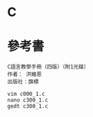# C

# 參考書
```
C語言教學手冊（四版）（附1光碟）
作者： 洪維恩  
出版社：旗標
```
```
vim c000_1.c
nano c300_1.c
gedt c300_1.c
```
```
```
```
```
```
```
